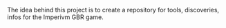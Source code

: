 The idea behind this project is to create a repository for tools, discoveries, infos for the Imperivm GBR game.